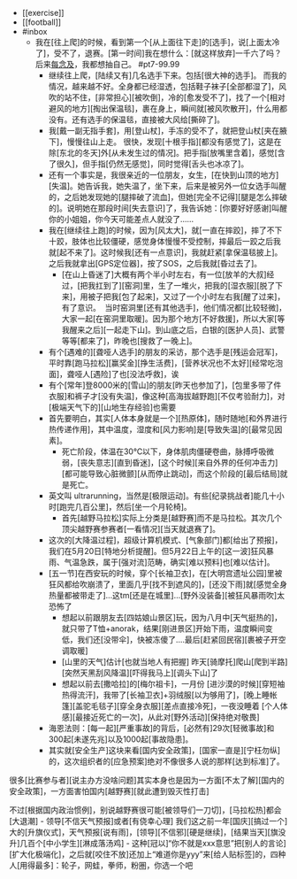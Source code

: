 - [[exercise]]
- [[football]]
- #inbox
    - 我在[往上爬]的时候，看到第一个[从上面往下走]的[选手]，说[上面太冷了]，受不了，退赛。[第一时间]我在想什么：[就这样放弃]一千六了吗？后来[每念及](https://bbs.saraba1st.com/2b/thread-2005551-4-1.html)，我都想抽自己。 #pt7-99.99
        - 继续往上爬，[陆续又有]几名选手下来。包括[很大神的选手]。 而我的情况，越来越不好。全身都已经湿透，包括鞋子袜子[全部都湿了]，风吹的站不住，[非常担心][被吹倒]，冷的[愈发受不了]，找了一个[相对避风的地方][掏出保温毯]，裹在身上，瞬间就[被风吹散开]，什么用都没有。还有选手的保温毯，直接被大风给[撕碎了]。
        - 我[戴一副无指手套]，用[登山杖]，手冻的受不了，就把登山杖[夹在腋下]，慢慢往山上走。 很快，发现[十根手指][都没有感觉了]，这是在除[东北的冬天]外[从未发生过的情况]。把手指[放嘴里含着]，感觉[含了很久]，但手指[仍然无感觉]，同时觉得[舌头也冰凉了]。
        - 还有一个事实是，我很亲近的一位朋友，女生，[在快到山顶的地方][失温]。她告诉我，她失温了，坐下来，后来是被另外一位女选手叫醒的，之后她发现她的[腿摔破了流血]，但她[完全不记得][腿是怎么摔破的]。说明她在那段时间[失去意识]了，我告诉她：[你要好好感谢]叫醒你的小姐姐，你今天可能差点人就没了……
        - 我在[继续往上跑]的时候，因为[风太大]，就[一直在摔跤]，摔了不下十跤，肢体也比较僵硬，感觉身体慢慢不受控制，摔最后一跤之后我就[起不来了]。这时候我[还有一点意识]，我就赶紧[拿保温毯披上]。之后我就拿出[GPS定位器]，按了SOS，之后我就[昏过去了]。  
            - [在山上昏迷了]大概有两个半小时左右，有一位[放羊的大叔]经过，[把我扛到了][窑洞]里，生了一堆火，把我的[湿衣服][脱了下来]，用被子把我[包了起来]，又过了一个小时左右我[醒了过来]，有了意识。  当时窑洞里[还有其他选手]，他们情况都[比较轻微]，大家一起[在窑洞里取暖]。因为那个地方[不好救援]，所以大家[等我醒来之后][一起走下山]。到山底之后，白银的[医护人员]、武警等等[都来了]，昨晚也[搜救了一晚上]。
        - 有个[遇难的][聋哑人选手]的朋友的采访，那个选手是[残运会冠军]，平时靠[跑马拉松][赢奖金][挣生活费]，[营养状况也不太好][经常吃泡面]，聋哑人[遇险]了也[没法呼救]，诶
        - 有个[常年]登8000米的[雪山]的朋友[昨天也参加了]，[包里多带了件衣服]和裤子才[没有失温]，像这种[高海拔越野跑][不仅考验耐力]，对[极端天气下的][山地生存经验]也需要
        - 首先要明白，其实[人体本身就是一个][热原体]，随时随地[和外界进行热传递作用]，其中温度，湿度和[风力影响]是[导致失温]的[最常见因素]。
            - 死亡阶段，体温在30℃以下，身体肌肉僵硬卷曲，脉搏呼吸微弱，[丧失意志][直到昏迷]，[这个时候][来自外界的任何冲击力][都可能导致心脏微颤][从而停止跳动]，而这个阶段的[最后结局]就是死亡。
        - 英文叫 ultrarunning，当然是[极限运动]。有些[纪录挑战者]能几十小时[跑完几百公里]，然后[坐一个月轮椅]。
            - 首先[越野马拉松]实际上分类是[越野赛]而不是马拉松。其次几个顶尖越野赛参赛者[一看情况][当天就退赛了]。
        - 这次的[大降温过程]，超级计算机模式、[气象部门]都[给出了预报]，我们在5月20日[特地分析提醒]。但5月22日上午的[这一波]狂风暴雨、气温急跌，属于[强对流]范畴，确实[难以预料]也[难以估计]。
        - [五一节]在西安玩的时候，穿个[长袖卫衣]，在[大明宫遗址公园]里被狂风都给吹崩溃了，里面几乎[找不到遮风的]，[还没下雨]就[感觉全身热量都被带走了]…这tm[还是在城里]…[野外没装备][被狂风暴雨吹]太恐怖了
            - 想起以前跟朋友去[四姑娘山景区]玩，因为八月中[天气挺热的]，就只带了T恤+anorak，结果[刚进景区]开始下雨，温度瞬间变低，我们还[没带伞]，快被冻傻了....最后[赶紧回民宿][裹被子开空调取暖]
            - [山里的天气]估计[也就当地人有把握]
昨天[骑摩托]爬山[爬到半路][突然天黑刮风降温][吓得我马上][调头下山]了
            - 想起以前去[撒哈拉]的[梅尔祖卡]，一月份
[进沙漠的时候][穿短袖热得流汗]，我带了[长袖卫衣]+羽绒服[以为够用了]，[晚上睡帐篷][盖驼毛毯子][穿全身衣服][差点直接冷死]，一夜没睡着
[个人体感][最接近死亡的一次]，从此对[野外活动][保持绝对敬畏]
        - 海恩法则：[每一起][严重事故]的背后，[必然有]29次[轻微事故]和300起[未遂先兆]以及1000起[事故隐患]。
        - 其实就[安全生产]这块来看[国内安全政策]，[国家一直是][宁枉勿纵]的，这次组织者的[应急预案]绝对不像很多人说的那样[达到标准]了。

很多[比赛参与者][说主办方没啥问题]其实本身也是因为一方面[不太了解][国内的安全政策]，一方面害怕国内[越野赛][就此遭到毁灭性打击]

不过[根据国内政治惯例]，别说越野赛很可能[被领导们一刀切]，[马拉松热]都会[大退潮]
        - 领导[不信天气预报]或者[有侥幸心理]
我们这之前一年[国庆][搞过一个]大的[升旗仪式]，天气预报[说有雨]，[领导][不信邪][硬是继续]，[结果当天][旗没升]几百个[中小学生][淋成落汤鸡]
        - 这种[冠以]“你不就是xxx意思”把[别人的言论][扩大化极端化]，之后就[咬住不放]还加上“难道你是yyy”来[给人贴标签]的，四种人[用得最多]：轮子，网蛙，拳师，粉圏，你选一个吧
